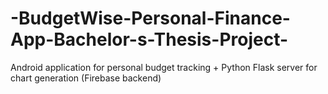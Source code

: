 # -BudgetWise-Personal-Finance-App-Bachelor-s-Thesis-Project-
Android application for personal budget tracking + Python Flask server for chart generation (Firebase backend)
